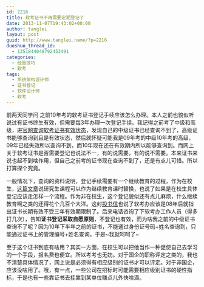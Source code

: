 ```yaml
---
id: 2216
title: 软考证书不再需要定期登记了
date: 2013-11-07T19:43:02+00:00
author: tanglei
layout: post
guid: http://www.tanglei.name/?p=2216
duoshuo_thread_id:
  - 1351844048792453491
categories:
  - 经验技巧
  - 软考
tags:
  - 系统架构设计师
  - 证书登记
  - 软件设计师
  - 软考
---
```

前两天同学问 之前10年考的软考证书登记手续应该怎么办理。本人之前也貌似听说过有证书终生有效，但需要每3年办理一次登记手续。我记得之前考了中级和高级，进[官网查询软考证书有效状态](http://www.rkb.gov.cn/)，发现自己的中级证书已经查询不到了，高级证书能够查询到且是有效状态，然后就怀疑可能我是09年考的中级10年考的高级，09年已经失效所以查询不到，而10年现在还在有效期内所以能够查询到。而网上关于软考证书是否需要登记也说法不一，有的说需要，有的说不需要。本来证书来说也起不到啥作用，但自己之前考的证书现在查询不到了，还是有点儿可惜。所以打算探个究竟。

一般情况下，查询的资料说明，登记手续需要有一个继续教育的过程，作为在校生，[这篇文章](http://blog.sina.com.cn/s/blog_601b5f680100rear.html)说研究生课程可以作为继续教育课时替换，也说了如果是在校生具体登记应该走怎样一个流程。作为非在校生，这个登记貌似还有点儿麻烦，什么继续教育啊之类的还得花个几百个大洋。这封[投书信](http://www.fjit.gov.cn/consultingMsg.shtml?method=showFront&msg_id=74353)也说了软考办应该是08年后就指出证书长期有效不受三年有效期限制了。后来电话咨询了下软考办工作人员（得多打几次），告知**证书登记采取自愿原则**，不登记也有效，而为啥我之前的中级证书查询不了呢？因为10年下半年之前的证书，不能通过身份证号码+姓名查询到，只能通过证书上的管理编号+姓名查询。于是~我就呵呵了~

至于这个证书到底有啥用？其实一方面，在校生可以把他当作一种促使自己去学习的一个手段，报名费也便宜。所以考考也无妨。对于国企的职称评定之类的，我也不清楚具体情况了，网上说是必须得有相应级别的证书才可以评定。对于非国企，应该没啥用了。哦，有一点，一些公司在招标时可能需要相应级别证书的硬性指标，于是也有一些靠证书去挂靠到某单位赚点儿外快啥滴。
